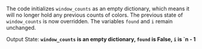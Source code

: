 The code initializes `window_counts` as an empty dictionary, which means it will no longer hold any previous counts of colors. The previous state of `window_counts` is now overridden. The variables `found` and `i` remain unchanged.

Output State: **`window_counts` is an empty dictionary, `found` is False, `i` is `n - 1**